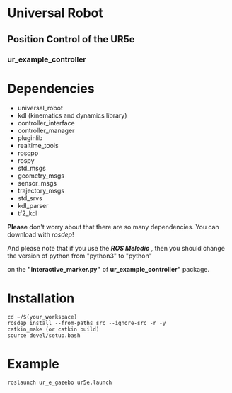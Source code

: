 # Universal Robot
## Position Control of the UR5e

### ur_example_controller
# Dependencies
- universal_robot
- kdl (kinematics and dynamics library)
- controller_interface
- controller_manager
- pluginlib
- realtime_tools
- roscpp
- rospy
- std_msgs
- geometry_msgs
- sensor_msgs
- trajectory_msgs
- std_srvs
- kdl_parser
- tf2_kdl

**Please** don't worry about that there are so many dependencies. You can download with *rosdep*!

And please note that if you use the ***ROS Melodic*** , then you should change the version of python from "python3" to "python"

on the **"interactive_marker.py"** of **ur_example_controller"** package.

# Installation
```
cd ~/$(your_workspace)
rosdep install --from-paths src --ignore-src -r -y
catkin_make (or catkin build)
source devel/setup.bash
```

# Example
```
roslaunch ur_e_gazebo ur5e.launch 
```